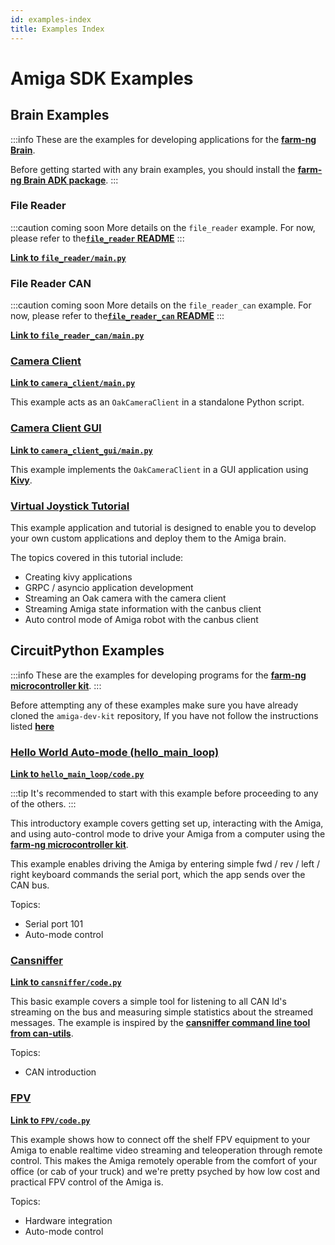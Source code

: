 ```yaml
---
id: examples-index
title: Examples Index
---
```


# Amiga SDK Examples

## Brain Examples

:::info
These are the examples for developing applications for the [**farm-ng Brain**](../brain/).

Before getting started with any brain examples, you should install the [**farm-ng Brain ADK package**](/docs/brain/brain-install).
:::

### File Reader

:::caution coming soon
More details on the `file_reader` example.
For now, please refer to the[**`file_reader` README**](https://github.com/farm-ng/farm-ng-amiga/tree/main/py/examples/file_reader#readme)
:::

[**Link to `file_reader/main.py`**](https://github.com/farm-ng/farm-ng-amiga/tree/main/py/examples/file_reader/main.py)

### File Reader CAN

:::caution coming soon
More details on the `file_reader_can` example.
For now, please refer to the[**`file_reader_can` README**](https://github.com/farm-ng/farm-ng-amiga/tree/main/py/examples/file_reader_can#readme)
:::

[**Link to `file_reader_can/main.py`**](https://github.com/farm-ng/farm-ng-amiga/tree/main/py/examples/file_reader_can/main.py)

### [Camera Client](./camera_client/README.md)

[**Link to `camera_client/main.py`**](https://github.com/farm-ng/farm-ng-amiga/blob/main/py/examples/camera_client/main.py)

This example acts as an `OakCameraClient` in a standalone Python script.

### [Camera Client GUI](./camera_client_gui/README.md)

[**Link to `camera_client_gui/main.py`**](https://github.com/farm-ng/farm-ng-amiga/blob/main/py/examples/camera_client_gui/main.py)

This example implements the `OakCameraClient` in a GUI application using [**Kivy**](https://kivy.org/).


### [Virtual Joystick Tutorial](./virtual_joystick/00_overview.md)

This example application and tutorial is designed to enable you to develop your own custom applications and deploy them to the Amiga brain.

The topics covered in this tutorial include:
- Creating kivy applications
- GRPC / asyncio application development
- Streaming an Oak camera with the camera client
- Streaming Amiga state information with the canbus client
- Auto control mode of Amiga robot with the canbus client

## CircuitPython Examples

:::info
These are the examples for developing programs for the [**farm-ng microcontroller kit**](../mcu_kit/).
:::

Before attempting any of these examples make sure you have already cloned the `amiga-dev-kit` repository, If you have not follow the instructions listed [**here**](/docs/brain/brain-install.md#clone-the-repository)

### [Hello World Auto-mode (hello_main_loop)](./hello_main_loop/)

[**Link to `hello_main_loop/code.py`**](https://github.com/farm-ng/amiga-dev-kit/blob/main/circuitpy/examples/hello_main_loop/code.py)

:::tip
It's recommended to start with this example before proceeding to any of the others.
:::

This introductory example covers getting set up, interacting with the Amiga, and
using auto-control mode to drive your Amiga from a computer
using the [**farm-ng microcontroller kit**](https://farm-ng.com/products/microcontroller-kit).

This example enables driving the Amiga by entering simple fwd / rev / left / right keyboard commands the serial port, which the app sends over the CAN bus.

Topics:

- Serial port 101
- Auto-mode control


### [Cansniffer](./cansniffer/)

[**Link to `cansniffer/code.py`**](https://github.com/farm-ng/amiga-dev-kit/blob/main/circuitpy/examples/cansniffer/code.py)

This basic example covers a simple tool for listening to all CAN Id's streaming on the bus
and measuring simple statistics about the streamed messages.
The example is inspired by the
[**cansniffer command line tool from can-utils**](https://manpages.debian.org/testing/can-utils/cansniffer.1.en.html).

Topics:

- CAN introduction

### [FPV](./FPV/)

[**Link to `FPV/code.py`**](https://github.com/farm-ng/amiga-dev-kit/blob/main/circuitpy/examples/FPV/code.py)

This example shows how to connect off the shelf FPV equipment to your Amiga to enable realtime video streaming and teleoperation through remote control.  This makes the Amiga remotely operable from the comfort of your office (or cab of your truck) and we're pretty psyched by how low cost and practical FPV control of the Amiga is.

Topics:

- Hardware integration
- Auto-mode control

